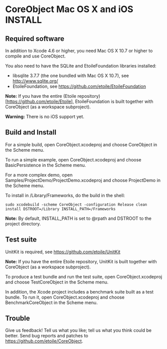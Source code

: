 CoreObject Mac OS X and iOS INSTALL
===================================

Required software
-----------------

In addition to Xcode 4.6 or higher, you need Mac OS X 10.7 or higher to compile 
and use CoreObject.

You also need to have the SQLite and EtoileFoundation libraries installed:

  - libsqlite 3.7.7 (the one bundled with Mac OS X 10.7), see <http://www.sqlite.org/>
  - EtoileFoundation, see <https://github.com/etoile/EtoileFoundation>

**Note:** If you have the entire (Etoile repository)[https://github.com/etoile/Etoile], 
EtoileFoundation is built together with CoreObject (as a workspace subproject).

**Warning:** There is no iOS support yet.


Build and Install
-----------------

For a simple build, open CoreObject.xcodeproj and choose CoreObject in the 
Scheme menu.

To run a simple example, open CoreObject.xcodeproj and choose BasicPersistence 
in the Scheme menu.

For a more complex demo, open Samples/ProjectDemo/ProjectDemo.xcodeproj and 
choose ProjectDemo in the Scheme menu.

To install in /Library/Frameworks, do the build in the shell: 

	sudo xcodebuild -scheme CoreObject -configuration Release clean install DSTROOT=/Library INSTALL_PATH=/Frameworks

**Note:** By default, INSTALL_PATH is set to @rpath and DSTROOT to the project 
directory.


Test suite
----------

UnitKit is required, see <https://github.com/etoile/UnitKit>

**Note:** If you have the entire Etoile repository, UnitKit is built together 
with CoreObject (as a workspace subproject).

To produce a test bundle and run the test suite, open CoreObject.xcodeproj and 
choose TestCoreObject in the Scheme menu.

In addition, the Xcode project includes a benchmark suite built as a test 
bundle. To run it, open CoreObject.xcodeproj and choose BenchmarkCoreObject in 
the Scheme menu.


Trouble
-------

Give us feedback! Tell us what you like; tell us what you think could be better. 
Send bug reports and patches to <https://github.com/etoile/CoreObject>.
